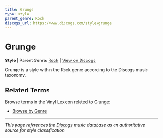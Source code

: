 ```yaml
---
title: Grunge
type: style
parent_genre: Rock
discogs_url: https://www.discogs.com/style/grunge
---
```


# Grunge

**Style** | Parent Genre: [Rock](../genres/rock.md) | [View on Discogs](https://www.discogs.com/style/grunge)

Grunge is a style within the Rock genre according to the Discogs music taxonomy.

## Related Terms

Browse terms in the Vinyl Lexicon related to Grunge:

- [Browse by Genre](../tags/genres.md)

---

*This page references the [Discogs](https://www.discogs.com/style/grunge) music database as an authoritative source for style classification.*

